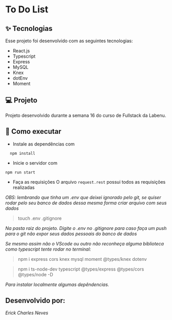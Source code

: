 #  To Do List 

## ✨ Tecnologias
Esse projeto foi desenvolvido com as seguintes tecnologias:

* React.js
* Typescript
* Express
* MySQL
* Knex
* dotEnv
* Moment

## 💻 Projeto
Projeto desenvolvido durante a semana 16 do curso de Fullstack da Labenu. 

## 🚀 Como executar
* Instale as dependências com
```
  npm install
 ```
* Inicie o servidor com
 ```
 npm run start
 ```
* Faça as requisições
O arquivo ```request.rest``` possui todos as requisições realizadas

*OBS: lembrando que tinha um .env que deixei ignorado pelo git, se quiser rodar pelo seu banco 
de dados dessa mesma forma criar arquivo com seus dados*
 
> touch .env .gitignore 

*Na pasta raiz do projeto.*
*Digite o .env no .gitignore para caso faça um push para o git não expor seus dados pessoais do banco de dados*

*Se mesmo assim não o VScode ou outro não reconheça alguma biblioteca como typescript tente rodar no terminal:*

> npm i express cors knex mysql moment @types/knex dotenv

> npm i ts-node-dev typescript @types/express @types/cors @types/node -D

*Para instalar localmente algumas depêndencias.*

## Desenvolvido por:
*Erick Charles Neves*